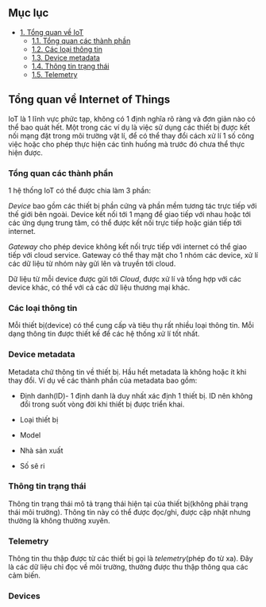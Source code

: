## Mục lục 
- [1. Tổng quan về IoT](#1)
  - [1.1. Tổng quan các thành phần](#1.1)
  - [1.2. Các loại thông tin](#1.2)
  - [1.3. Device metadata](#1.3)
  - [1.4. Thông tin trạng thái](#1.4)
  - [1.5. Telemetry](#1.5)

<a name="1"></a>
## Tổng quan về Internet of Things

IoT là 1 lĩnh vực phức tạp, không có 1 định nghĩa rõ ràng và đơn giản nào có thể bao quát hết. Một trong các ví dụ là việc sử dụng các thiết bị được kết nối mạng đặt trong môi trường vật lí, để có thể thay đổi cách xử lí 1 số công việc hoặc cho phép thực hiện các tình huống mà trước đó chưa thể thực hiện được.

<a name="1.1"></a>
### Tổng quan các thành phần 

1 hệ thống IoT có thể được chia làm 3 phần:

<i>Device</i> bao gồm các thiết bị phần cứng và phần mềm tương tác trực tiếp với thế giới bên ngoài. Device  kết nối tới 1 mạng để giao tiếp với nhau hoặc tới các ứng dụng trung tâm, có thể được kết nối trực tiếp hoặc gián tiếp tới internet.

<i>Gateway</i> cho phép device không kết nối trực tiếp với internet có thể giao tiếp với cloud service. Gateway có thể thay mặt cho 1 nhóm các device, xử lí các dữ liệu từ nhóm này gửi lên và truyền tới cloud.

Dữ liệu từ mỗi device được gửi tới <i>Cloud</i>, được xử lí và tổng hợp với các device khác, có thể với cả các dữ liệu thương mại khác.

<a name="1.2"></a>
### Các loại thông tin 

Mỗi thiết bị(device) có thể cung cấp và tiêu thụ rất nhiều loại thông tin. Mỗi dạng thông tin được thiết kế để các hệ thống xử lí tốt nhất.

<a name="1.3"></a>
### Device metadata

Metadata chứ thông tin về thiết bị. Hầu hết metadata là không hoặc ít khi thay đổi. Ví dụ về các thành phần của metadata bao gồm:

- Định danh(ID)- 1 định danh là duy nhất xác định 1 thiết bị. ID nên không đổi trong suốt vòng đời khi thiết bị được triển khai.

- Loại thiết bị

- Model

- Nhà sản xuất

- Số sê ri

<a name="1.4"></a>
### Thông tin trạng thái

Thông tin trạng thái mô tả trạng thái hiện tại của thiết bị(không phải trạng thái môi trường). Thông tin này có thể được đọc/ghi, được cập nhật nhưng thường là không thường xuyên.

<a name="1.5"></a>
### Telemetry

Thông tin thu thập được từ các thiết bị gọi là <i>telemetry</i>(phép đo từ xa). Đây là các dữ liệu chỉ đọc về môi trường, thường được thu thập thông qua các cảm biến.

### Devices


